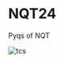 # NQT24
Pyqs of NQT

![tcs](https://github.com/user-attachments/assets/21591577-39b4-41e6-9d48-3355c3da27b0)
